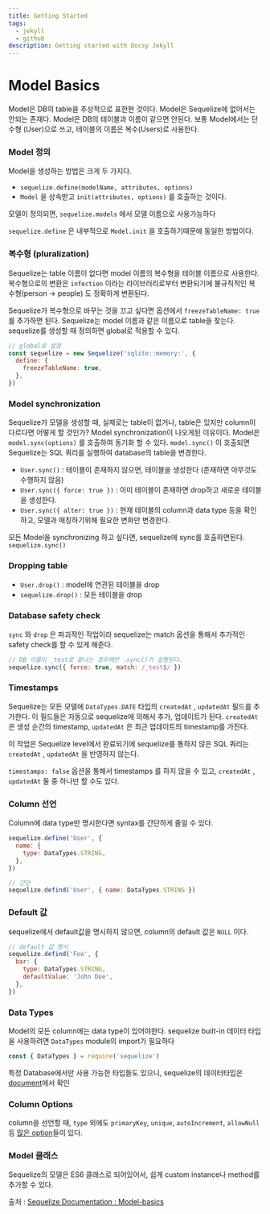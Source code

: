 ```yaml
---
title: Getting Started
tags:
  - jekyll
  - github
description: Getting started with Docsy Jekyll
---
```


# Model Basics

Model은 DB의 table을 추상적으로 표한현 것이다. Model은 Sequelize에 없어서는 안되는 존재다. Model은 DB의 테이블과 이름이 같으면 안된다. 보통 Model에서는 단수형 (User)으로 쓰고, 테이블의 이름은 복수(Users)로 사용한다.

### Model 정의

Model을 생성하는 방법은 크게 두 가지다.

- `sequelize.define(modelName, attributes, options)`
- `Model` 을 상속받고 `init(attributes, options)` 를 호출하는 것이다.

모델이 정의되면, `sequelize.models` 에서 모델 이름으로 사용가능하다

`sequelize.define` 은 내부적으로 `Model.init` 을 호출하기때문에 동일한 방법이다.

### 복수형 (pluralization)

Sequelize는 table 이름이 없다면 model 이름의 복수형을 테이블 이름으로 사용한다. 복수형으로의 변환은 `infection` 이라는 라이브러리로부터 변환되기에 불규칙적인 복수형(person -> people) 도 정확하게 변환된다.

Sequelize가 복수형으로 바꾸는 것을 끄고 싶다면 옵션에서 `freezeTableName: true` 를 추가하면 된다. Sequelize는 model 이름과 같은 이름으로 table을 찾는다. sequelize를 생성할 때 정의하면 global로 적용할 수 있다.

```javascript
// global로 설정
const sequelize = new Sequelize('sqlite::memory:', {
  define: {
    freezeTableName: true,
  },
})
```

### Model synchronization

Sequelize가 모델을 생성할 때, 실제로는 table이 없거나, table은 있지만 column이 다르다면 어떻게 할 것인가? Model synchronization이 나오게된 이유이다. Model은 `model.sync(options)` 를 호출하여 동기화 할 수 있다. `model.sync()` 이 호출되면 Sequelize는 SQL 쿼리를 실행하여 database의 table을 변경한다.

- `User.sync()` : 테이블이 존재하지 않으면, 테이블을 생성한다 (존재하면 아무것도 수행하지 않음)
- `User.sync({ force: true })` : 이미 테이블이 존재하면 drop하고 새로운 테이블을 생성한다.
- `User.sync({ alter: true })` : 현재 테이블의 column과 data type 등을 확인하고, 모델과 매칭하기위해 필요한 변화만 변경한다.

모든 Model을 synchronizing 하고 싶다면, sequelize에 sync를 호출하면된다. `sequelize.sync()`

### Dropping table

- `User.drop()` : model에 연관된 테이블을 drop
- `sequelize.drop()` : 모든 테이블을 drop

### Database safety check

`sync` 와 `drop` 은 파괴적인 작업이라 sequelize는 match 옵션을 통해서 추가적인 safety check를 할 수 있게 해준다.

```javascript
// DB 이름이 _test로 끝나는 경우에만 .sync()가 실행된다.
sequelize.sync({ force: true, match: /_test$/ })
```

### Timestamps

Sequelize는 모든 모델에 `DataTypes.DATE` 타입의 `createdAt` , `updatedAt` 필드를 추가한다. 이 필드들은 자동으로 sequelize에 의해서 추가, 업데이트가 된다. `createdAt` 은 생성 순간의 timestamp, `updatedAt` 은 최근 업데이트의 timestamp를 가진다.

이 작업은 Sequelize level에서 완료되기에 sequelize를 통하지 않은 SQL 쿼리는 `createdAt` , `updatedAt` 을 반영하지 않는다.

`timestamps: false` 옵션을 통해서 timestamps 를 하지 않을 수 있고, `createdAt` , `updatedAt` 둘 중 하나만 할 수도 있다.

### Column 선언

Column에 data type만 명시한다면 syntax를 간단하게 줄일 수 있다.

```javascript
sequelize.define('User', {
  name: {
    type: DataTypes.STRING,
  },
})

// 간단
sequelize.defind('User', { name: DataTypes.STRING })
```

### Default 값

sequelize에서 default값을 명시하지 않으면, column의 default 값은 `NULL` 이다.

```javascript
// default 값 명시
sequelize.defind('Foo', {
  bar: {
    type: DataTypes.STRING,
    defaultValue: 'John Doe',
  },
})
```

### Data Types

Model의 모든 column에는 data type이 있어야한다. sequelize built-in 데이터 타입을 사용하려면 `DataTypes` module의 import가 필요하다

```javascript
const { DataTypes } = require('sequelize')
```

특정 Database에서만 사용 가능한 타입들도 있으니, sequelize의 데이터타입은 [document](https://sequelize.org/master/manual/model-basics.html#data-types)에서 확인

### Column Options

column을 선언할 때, `type` 외에도 `primaryKey`, `unique`, `autoIncrement`, `allowNull` 등 [많은 option](https://sequelize.org/master/manual/model-basics.html#column-options)들이 있다.

### Model 클래스

Sequelize의 모델은 ES6 클래스로 되어있어서, 쉽게 custom instance나 method를 추가할 수 있다.

출처 : [Sequelize Documentation : Model-basics](https://sequelize.org/master/manual/model-basics.html)

